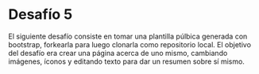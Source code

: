 # Desafío 5
El siguiente desafío consiste en tomar una plantilla púlbica generada con bootstrap, forkearla para luego clonarla como repositorio local. El objetivo del desafío era crear una página acerca de uno mismo, cambiando imágenes, íconos y editando texto para dar un resumen sobre sí mismo.
